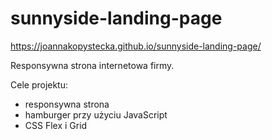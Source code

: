 # sunnyside-landing-page

https://joannakopystecka.github.io/sunnyside-landing-page/

Responsywna strona internetowa firmy. 

Cele projektu:
- responsywna strona
- hamburger przy użyciu JavaScript
- CSS Flex i Grid
